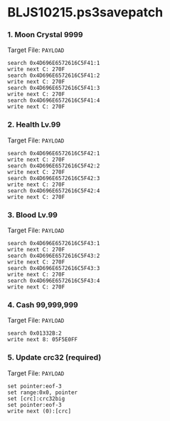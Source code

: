# BLJS10215.ps3savepatch

### 1. Moon Crystal 9999

Target File: `PAYLOAD`

```
search 0x4D696E6572616C5F41:1
write next C: 270F
search 0x4D696E6572616C5F41:2
write next C: 270F
search 0x4D696E6572616C5F41:3
write next C: 270F
search 0x4D696E6572616C5F41:4
write next C: 270F
```

### 2. Health Lv.99

Target File: `PAYLOAD`

```
search 0x4D696E6572616C5F42:1
write next C: 270F
search 0x4D696E6572616C5F42:2
write next C: 270F
search 0x4D696E6572616C5F42:3
write next C: 270F
search 0x4D696E6572616C5F42:4
write next C: 270F
```

### 3. Blood Lv.99

Target File: `PAYLOAD`

```
search 0x4D696E6572616C5F43:1
write next C: 270F
search 0x4D696E6572616C5F43:2
write next C: 270F
search 0x4D696E6572616C5F43:3
write next C: 270F
search 0x4D696E6572616C5F43:4
write next C: 270F
```

### 4. Cash 99,999,999

Target File: `PAYLOAD`

```
search 0x01332B:2
write next 8: 05F5E0FF
```

### 5. Update crc32 (required)

Target File: `PAYLOAD`

```
set pointer:eof-3
set range:0x0, pointer
set [crc]:crc32big
set pointer:eof-3
write next (0):[crc]
```

